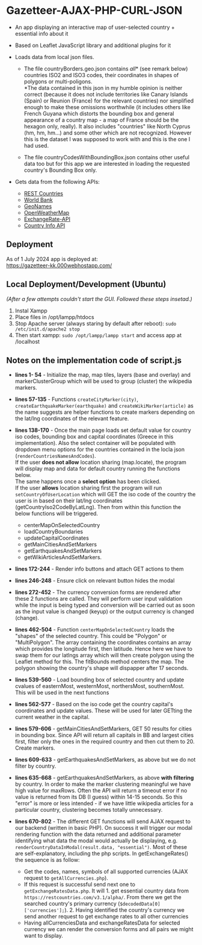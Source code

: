 # Gazetteer-AJAX-PHP-CURL-JSON

- An app displaying an interactive map of user-selected country + essential info about it

- Based on Leaflet JavaScript library and additional plugins for it

- Loads data from local json files. 
  - The file countryBorders.geo.json contains *all** (see remark below) countries ISO2 and ISO3 codes, their coordinates in shapes of polygons or multi-poligons.  
  *The data contained in this json in my humble opinion is neither correct (because it does not include territories like Canary Islands (Spain) or Reunion (France) for the relevant countries) nor simplified enough to make these omissions worthwhile (it includes others like French Guyana which distorts the bounding box and general appearance of a country map - a map of France should be the hexagon only, really). It also includes "countries" like North Cyprus (hm, hm, hm...) and some other which are not recognized. However this is the dataset I was supposed to work with and this is the one I had used.

  - The file countryCodesWithBoundingBox.json contains other useful data too but for this app we are interested in loading the requested country's Bounding Box only.

- Gets data from the following APIs:
  - [REST Countries](https://restcountries.com/)
  - [World Bank](https://datahelpdesk.worldbank.org/knowledgebase/topics/125589-developer-information)
  - [GeoNames](https://www.geonames.org/export/web-services.html)
  - [OpenWeatherMap](https://api.openweathermap.org)
  - [ExchangeRate-API](https://www.exchangerate-api.com/)
  - [Country Info API](https://countryinfoapi.com)

## Deployment
As of 1 July 2024 app is deployed at:  
https://gazetteer-kk.000webhostapp.com/

## Local Deployment/Development (Ubuntu)
*(After a few attempts couldn't start the GUI. Followed these steps insetad.)*
1. Instal Xampp
2. Place files in /opt/lampp/htdocs
3. Stop Apache server (always staring by default after reboot):
`sudo /etc/init.d/apache2 stop`
4. Then start xampp:
`sudo /opt/lampp/lampp start` and access app at /localhost

## Notes on the implementation code of script.js

- **lines 1- 54** - Initialize the map, map tiles, layers (base and overlay) and markerClusterGroup which will be used to group (cluster) the wikipedia markers.

- **lines 57-135** - Functions `createCityMarker(city)`, `createEarthquakeMarker(earthquake)` and `createWikiMarker(article)` as the name suggests are helper functions to create markers depending on the lat/lng coordinates of the relevant feature.

- **lines 138-170** - Once the main page loads set default value for country iso codes, bounding box and capital coordinates (Greece in this implementation). Also the select container will be populated with dropdown menu options for the countries contained in the locla json (`renderCountriesNamesAndCodes`).  
 If the user **does not allow** location sharing (map.locate), the program will display map and data for default country running the functions below.  
 The same happens once a **select option** has been clicked.  
 If the user **allows** location sharing first the program will run `setCountryOfUserLocation` which will GET the iso code of the country the user is in based on their lat/lng coordinates (getCountryIso2CodeByLatLng). Then from within this function the below functions will be triggered.
  - centerMapOnSelectedCountry
  - loadCountryBoundaries
  - updateCapitalCoordinates
  - getMainCitiesAndSetMarkers
  - getEarthquakesAndSetMarkers
  - getWikiArticlesAndSetMarkers.  

- **lines 172-244** - Render info buttons and attach GET actions to them
- **lines 246-248** - Ensure click on relevant button hides the modal
- **lines 272-452** - The currency conversion forms are rendered after these 2 functions are called. They will perform user input validation while the input is being typed and conversion will be carried out as soon as the input value is changed (keyup) or the output currency is changed (change). 
- **lines 462-504** - Function `centerMapOnSelectedCountry` loads the "shapes" of the selected country. This could be "Polygon" or "MultiPolygon". The array containing the coordinates contains an array which provides the longitude first, then latitude. Hence here we have to swap them for our latlngs array which will then create polygon using the Leaflet method for this. The fitBounds method centers the map. The polygon showing the country's shape will dispapper after 17 seconds.
- **lines 539-560** - Load bounding box of selected country and update cvalues of easternMost, westernMost, northersMost, southernMost. This will be used in the next functions
-  **lines 562-577** - Based on the iso code get the country capital's coordinates and update values. These will be used for later GETting the current weather in the capital.
- **lines 579-606** - getMainCitiesAndSetMarkers, GET 50 results for cities in bounding box. Since API will return all capitals in BB and largest cities first, filter only the ones in the required country and then cut them to 20. Create markers.

- **lines 609-633** - getEarthquakesAndSetMarkers, as above but we do not filter by country.

- **lines 635-668** - getEarthquakesAndSetMarkers, as above **with filtering** by country. In order to make the marker clustering meaningful we have high value for maxRows. Often the API will return a timeout error if no value is returned from its DB (I guess) within 14-15 seconds. So this "error" is more or less intended - if we have little wikipedia articles for a particular country, clustering becomes totally unnecessary.

- **lines 670-802** - The different GET functions will send AJAX request to our backend (written in basic PHP). On success it will trigger our modal rendering function with the data returned and additional parameter identifying what data the modal would actually be displaying, e.g. `renderCountryDataInModal(result.data, "essential")`. Most of these are self-explanatory, including the php scripts. 
In getExchangeRates() the sequence is as follow:
  - Get the codes, names, symbols of all supported currencies (AJAX request to `getAllCurrencies.php`).  
  - If this request is successful send next one to `getExchangeRatesData.php`. It will 1. get essential country data from `https://restcountries.com/v3.1/alpha/`. From there we get the searched country's primary currency (`$decodedData[0]['currencies'];`). 2. Having identified the country's currency we send another request to get exchange rates to all other currencies
  - Having allCurrenciesData and exchangeRatesData for selected currency we can render the conversion forms and all pairs we might want to display.
